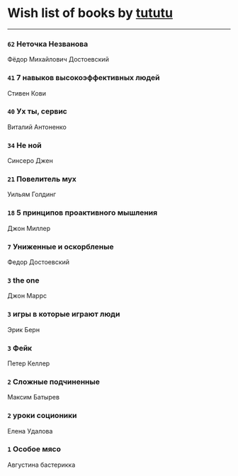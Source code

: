 # Wish list of books by [tututu](http://vk.com/id135685382)
---

### `62` Неточка Незванова
Фёдор Михайлович Достоевский

### `41` 7 навыков высокоэффективных людей
Стивен Кови

### `40` Ух ты, сервис
Виталий Антоненко

### `34` Не ной
Синсеро Джен

### `21` Повелитель мух
Уильям Голдинг

### `18` 5 принципов проактивного мышления
Джон Миллер

### `7` Униженные и оскорбленые
Федор Достоевский

### `3` the one
Джон Маррс

### `3` игры в которые играют люди
Эрик Берн

### `3` Фейк
Петер Келлер

### `2` Сложные подчиненные
Максим Батырев

### `2` уроки соционики
Елена Удалова

### `1` Особое мясо
Августина бастерикка

